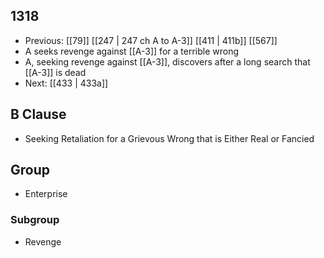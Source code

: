 ## 1318
- Previous: [[79]] [[247 | 247 ch A to A-3]] [[411 | 411b]] [[567]] 
- A seeks revenge against [[A-3]] for a terrible wrong
- A, seeking revenge against [[A-3]], discovers after a long search that [[A-3]] is dead
- Next: [[433 | 433a]] 

## B Clause
- Seeking Retaliation for a Grievous Wrong that is Either Real or Fancied

## Group
- Enterprise

### Subgroup
- Revenge


